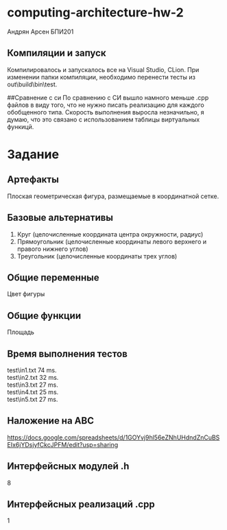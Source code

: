 # computing-architecture-hw-2
Андрян Арсен БПИ201

## Компиляции и запуск
Компилировалось и запускалось все на Visual Studio, CLion.
При изменении папки компиляции, необходимо перенести тесты из out\build\bin\test.

##Сравнение с си
По сравнению с СИ вышло намного меньше .cpp файлов в виду того, что не нужно писать реализацию для каждого обобщенного типа. Скорость выполнения выросла незначильно, я думаю, что это связано с использованием таблицы виртуальных функицй.
# Задание

## Артефакты
Плоская геометрическая фигура, размещаемые в координатной сетке.

## Базовые альтернативы 

1. Круг (целочисленные 
координата центра 
окружности, радиус)
2. Прямоугольник (целочисленные координаты левого верхнего и правого нижнего углов)
3. Треугольник (целочисленные координаты трех углов)

## Общие переменные 
Цвет фигуры

## Общие функции
Площадь 

## Время выполнения тестов
test\in1.txt 74 ms.  
test\in2.txt 32 ms.  
test\in3.txt 27 ms.  
test\in4.txt 25 ms.  
test\in5.txt 27 ms.  

## Наложение на АВС
https://docs.google.com/spreadsheets/d/1GOYvj9hl56eZNhUHdndZnCuBSEIx6jYDsjyfCkcJPFM/edit?usp=sharing

## Интерфейсных модулей .h
8
## Интерфейсных реализаций .cpp
1
